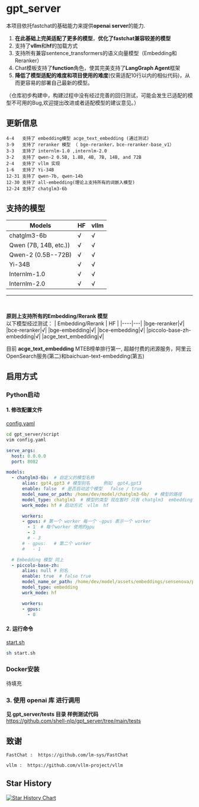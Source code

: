# gpt_server

本项目依托fastchat的基础能力来提供**openai server**的能力.
1. **在此基础上完美适配了更多的模型**，**优化了fastchat兼容较差的模型**
2. 支持了**vllm**和**hf**的加载方式
3. 支持所有兼容sentence_transformers的语义向量模型（Embedding和Reranker）
4. Chat模板支持了**function**角色，使其完美支持了**LangGraph Agent**框架
5. **降低了模型适配的难度和项目使用的难度**(仅需适配10行以内的相似代码)，从而更容易的部署自己最新的模型。

（仓库初步构建中，构建过程中没有经过完善的回归测试，可能会发生已适配的模型不可用的Bug,欢迎提出改进或者适配模型的建议意见。）

## 更新信息

```plaintext
4-4   支持了 embedding模型 acge_text_embedding (通过测试)
3-9   支持了 reranker 模型 （ bge-reranker，bce-reranker-base_v1）
3-3   支持了 internlm-1.0 ,internlm-2.0
3-2   支持了 qwen-2 0.5B, 1.8B, 4B, 7B, 14B, and 72B
2-4   支持了 vllm 实现
1-6   支持了 Yi-34B
12-31 支持了 qwen-7b, qwen-14b
12-30 支持了 all-embedding(理论上支持所有的词嵌入模型)
12-24 支持了 chatglm3-6b 
```

## 支持的模型


| Models                  | HF | vllm |
| ---------------------- | -- | ---- |
| chatglm3-6b             | √ | √   |
| Qwen (7B, 14B, etc.)) | √ | √   |
| Qwen-2 (0.5B--72B) | √   |   √   |
| Yi-34B                 | √ | √   |
| Internlm-1.0                 | √ | √   |
| Internlm-2.0                 | √ | √   |

-----

<br>

**原则上支持所有的Embedding/Rerank 模型**
<br>
以下模型经过测试：
| Embedding/Rerank  | HF |
|----|---|
|bge-reranker|√|
|bce-reranker|√|
|bge-embedding|√|
|bce-embedding|√|
|piccolo-base-zh-embedding|√|
|acge_text_embedding|√| 


目前 **acge_text_embedding** MTEB榜单排行第一, 超越付费的闭源服务，阿里云OpenSearch服务(第二)和baichuan-text-embedding(第五)

## 启用方式

### Python启动

#### 1. 修改配置文件

[config.yaml](https://github.com/shell-nlp/gpt_server/blob/main/gpt_server/script/config.yaml "配置文件")

```bash
cd gpt_server/script
vim config.yaml
```

```yaml
serve_args:
  host: 0.0.0.0
  port: 8082

models:
  - chatglm3-6b:  # 自定义的模型名称
      alias: gpt4,gpt3 # 模型别名     例如  gpt4,gpt3
      enable: false  # 是否启动这个模型   false / true
      model_name_or_path: /home/dev/model/chatglm3-6b/  # 模型的路径
      model_type: chatglm3  # 模型的类型 现在暂时 只有 chatglm3  embedding
      work_mode: hf # 启动方式  vllm  hf

      workers: 
      - gpus: # 第一个 worker 每一个 -gpus 表示一个 worker
        - 1  # 每个worker 使用的gpu
        - 2
        # - 3
      # - gpus:   # 第二个 worker
      #   - 1

  # Embedding 模型 同上
  - piccolo-base-zh:
      alias: null # 别名   
      enable: true  # false true
      model_name_or_path: /home/dev/model/assets/embeddings/sensenova/piccolo-base-zh/
      model_type: embedding
      work_mode: hf

      workers:
      - gpus:
        - 0

```

#### 2. 运行命令

[start.sh](https://github.com/shell-nlp/gpt_server/blob/main/gpt_server/script/start.sh "服务主文件")

```bash
sh start.sh
```

### Docker安装
待填充

### 3. 使用 openai 库 进行调用

**见 gpt_server/tests 目录 样例测试代码**
<br>
https://github.com/shell-nlp/gpt_server/tree/main/tests

## 致谢

    FastChat :  https://github.com/lm-sys/FastChat

    vllm :  https://github.com/vllm-project/vllm

## Star History

[![Star History Chart](https://api.star-history.com/svg?repos=shell-nlp/gpt_server&type=Date)](https://star-history.com/#shell-nlp/gpt_server&Date)
